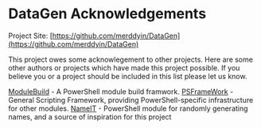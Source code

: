 # DataGen Acknowledgements

Project Site: [https://github.com/merddyin/DataGen](https://github.com/merddyin/DataGen)

This project owes some acknowlegement to other projects. Here are some other authors or projects which have made this project possible. If you believe you or a project should be included in this list please let us know.

[ModuleBuild](https://github.com/zloeber/ModuleBuild) - A PowerShell module build framwork.
[PSFrameWork](https://github.com/PowershellFrameworkCollective/psframework) - General Scripting Framework, providing PowerShell-specific infrastructure for other modules.
[NameIT](https://github.com/dfinke/NameIT) - PowerShell module for randomly generating names, and a source of inspiration for this project